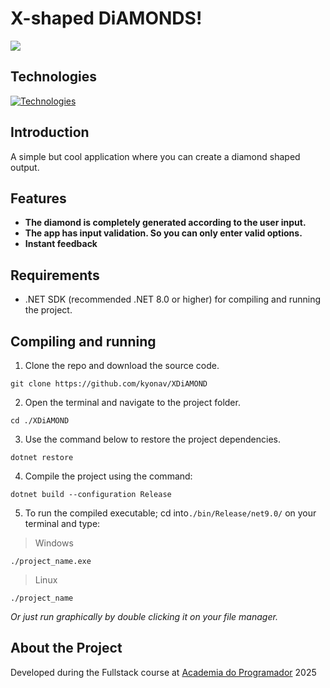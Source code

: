 # X-shaped DiAMONDS!

![](https://i.imgur.com/Q6Sz0FT.gif)

## Technologies

[![Technologies](https://skillicons.dev/icons?i=git,github,cs,dotnet,vscode)](https://skillicons.dev)

## Introduction

A simple but cool application where you can create a diamond shaped output.

## Features

- **The diamond is completely generated according to the user input.**
- **The app has input validation. So you can only enter valid options.** 
- **Instant feedback**

## Requirements

- .NET SDK (recommended .NET 8.0 or higher) for compiling and running the project.

## Compiling and running

1. Clone the repo and download the source code.
```
git clone https://github.com/kyonav/XDiAMOND
```

2. Open the terminal and navigate to the project folder.
```
cd ./XDiAMOND
```

3. Use the command below to restore the project dependencies.

```
dotnet restore
```

4. Compile the project using the command:

```
dotnet build --configuration Release
```

5. To run the compiled executable; cd into`./bin/Release/net9.0/` on your terminal and type:

> Windows
```
./project_name.exe
```

> Linux
```
./project_name
```

*Or just run graphically by double clicking it on your file manager.*

## About the Project

Developed during the Fullstack course at [Academia do Programador](https://www.academiadoprogramador.net) 2025